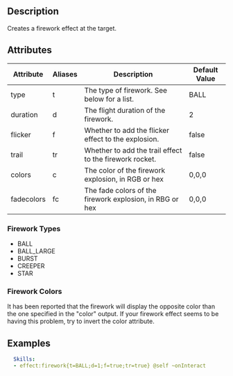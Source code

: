 ## Description
Creates a firework effect at the target.


## Attributes

| Attribute  | Aliases | Description | Default Value |
| ------ | ------ | ------ | ------ |
| type | t | The type of firework. See below for a list. | BALL |
| duration | d | The flight duration of the firework. | 2 |
| flicker | f | Whether to add the flicker effect to the explosion. | false |
| trail | tr | Whether to add the trail effect to the firework rocket. | false |
| colors | c | The color of the firework explosion, in RGB or hex | 0,0,0 |
| fadecolors | fc | The fade colors of the firework explosion, in RBG or hex | 0,0,0 |

### Firework Types
- BALL
- BALL_LARGE
- BURST
- CREEPER
- STAR

### Firework Colors
It has been reported that the firework will display the opposite color than the one specified in the "color" output. If your firework effect seems to be having this problem, try to invert the color attribute.

## Examples
```yaml
  Skills:
  - effect:firework{t=BALL;d=1;f=true;tr=true} @self ~onInteract
```